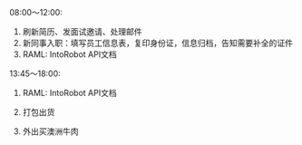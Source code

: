 08:00～12:00:

1. 刷新简历、发面试邀请、处理邮件
2. 新同事入职：填写员工信息表，复印身份证，信息归档，告知需要补全的证件
3. RAML: IntoRobot API文档

13:45～18:00:

1. RAML: IntoRobot API文档

2. 打包出货

3. 外出买澳洲牛肉

